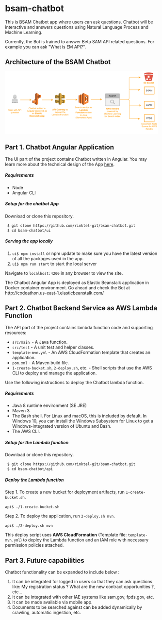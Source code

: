 # bsam-chatbot
This is BSAM Chatbot app where users can ask questions. Chatbot will be interactive and answers questions using Natural Language Process and Machine Learning.

Currently, the Bot is trained to answer Beta SAM API related questions. For example you can ask "What is EM API?".

## Architecture of the BSAM Chatbot
![Alt text](ui/docs/img/Architecture.png?raw=true "Title")

## Part 1. Chatbot Angular Application
The UI part of the project contains Chatbot written in Angular. You may learn more about the technical design of the App [here](ui/README.md).

##### Requirements
* Node
* Angular CLI

##### Setup for the chatbot App
Download or clone this repository.
```
 $ git clone https://github.com/rinktel-git/bsam-chatbot.git
 $ cd bsam-chatbot/ui
```
##### Serving the app locally
1. `ui$ npm install` or npm update to make sure you have the latest version of all the packages used in the app.
2. `ui$ npm run start` to start the local server

Navigate to `localhost:4200` in any browser to view the site.

The Chatbot Angular App is deployed as Elastic Beanstalk application in Docker container environment. Go ahead and check the Bot at http://codeathon.us-east-1.elasticbeanstalk.com/


## Part 2. Chatbot Backend Service as AWS Lambda Function
The API part of the project contains lambda function code and supporting resources:

* `src/main `- A Java function.
* `src/test` - A unit test and helper classes.
* `template-mvn.yml` - An AWS CloudFormation template that creates an application.
* `pom.xml` - A Maven build file.
* `1-create-bucket.sh`, `2-deploy.sh`, etc. - Shell scripts that use the AWS CLI to deploy and manage the application.

Use the following instructions to deploy the Chatbot lambda function.

##### Requirements
* Java 8 runtime environment (SE JRE)
* Maven 3
* The Bash shell. For Linux and macOS, this is included by default. In Windows 10, you can install the Windows Subsystem for Linux to get a Windows-integrated version of Ubuntu and Bash.
* The AWS CLI.

##### Setup for the Lambda function
Download or clone this repository.
```
 $ git clone https://github.com/rinktel-git/bsam-chatbot.git
 $ cd bsam-chatbot/api
```

##### Deploy the Lambda function

Step 1. To create a new bucket for deployment artifacts, run `1-create-bucket.sh`.

`api$ ./1-create-bucket.sh`

Step 2. To deploy the application, run `2-deploy.sh mvn`.

`api$ ./2-deploy.sh mvn`

This deploy script uses **AWS CloudFormation** (Template file: `template-mvn.yml`) to deploy the Lambda function and an IAM role with necessary permission policies attached.


## Part 3. Future capabilities

Chatbot functionality can be expanded to include below :

1.	It can be integrated for logged in users so that they can ask questions like:
My registration status ?  What are the new contract opportunities ?, etc...
2.	It can be integrated with other IAE systems like sam.gov, fpds.gov, etc.
3.	It can be made available via mobile app.
4. Documents to be searched against can be added dynamically by crawling, automatic ingestion, etc. 


